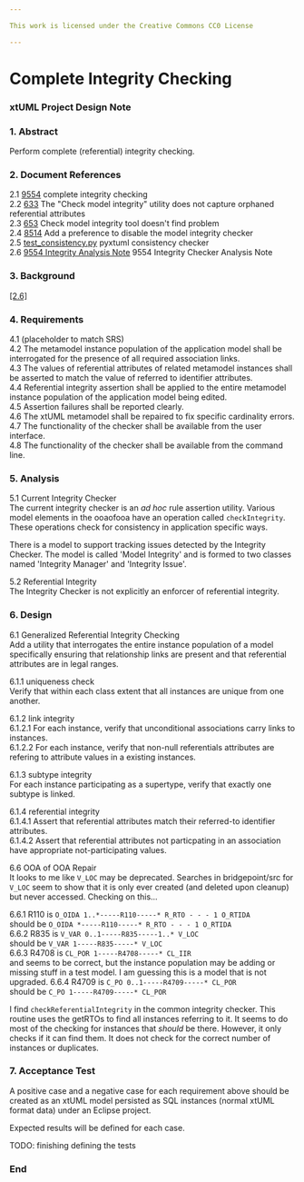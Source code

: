```yaml
---

This work is licensed under the Creative Commons CC0 License

---
```


# Complete Integrity Checking
### xtUML Project Design Note

### 1. Abstract

Perform complete (referential) integrity checking.

### 2. Document References

<a id="2.1"></a>2.1 [9554](https://support.onefact.net/issues/9554) complete integrity checking  
<a id="2.2"></a>2.2 [633](https://support.onefact.net/issues/633) The "Check model integrity" utility does not capture orphaned referential attributes  
<a id="2.3"></a>2.3 [653](https://support.onefact.net/issues/653) Check model integrity tool doesn't find problem  
<a id="2.4"></a>2.4 [8514](https://support.onefact.net/issues/8514) Add a preference to disable the model integrity checker  
<a id="2.5"></a>2.5 [test_consistency.py](https://github.com/xtuml/pyxtuml/blob/master/tests/test_xtuml/test_consistency.py) pyxtuml consistency checker  
<a id="2.6"></a>2.6 [9554 Integrity Analysis Note](https://github.com/xtuml/bridgepoint/blob/master/doc-bridgepoint/notes/9554_integrity_ant.md) 9554 Integrity Checker Analysis Note  

### 3. Background

[[2.6]](#2.6)  

### 4. Requirements

4.1 (placeholder to match SRS)  
4.2 The metamodel instance population of the application model shall be
interrogated for the presence of all required association links.  
4.3 The values of referential attributes of related metamodel instances
shall be asserted to match the value of referred to identifier attributes.  
4.4 Referential integrity assertion shall be applied to the entire
metamodel instance population of the application model being edited.  
4.5 Assertion failures shall be reported clearly.  
4.6 The xtUML metamodel shall be repaired to fix specific cardinality
errors.  
4.7 The functionality of the checker shall be available from the user
interface.  
4.8 The functionality of the checker shall be available from the command
line.  

### 5. Analysis

5.1 Current Integrity Checker  
The current integrity checker is an _ad hoc_ rule assertion utility.
Various model elements in the ooaofooa have an operation called
`checkIntegrity`.  These operations check for consistency in application
specific ways.

There is a model to support tracking issues detected by the Integrity Checker.
The model is called 'Model Integrity' and is formed to two classes named
'Integrity Manager' and 'Integrity Issue'.

5.2 Referential Integrity  
The Integrity Checker is not explicitly an enforcer of referential integrity.


### 6. Design

6.1 Generalized Referential Integrity Checking  
Add a utility that interrogates the entire instance population of a model
specifically ensuring that relationship links are present and that
referential attributes are in legal ranges.

6.1.1 uniqueness check  
Verify that within each class extent that all instances are unique from
one another.

6.1.2 link integrity  
6.1.2.1 For each instance, verify that unconditional associations carry
links to instances.  
6.1.2.2 For each instance, verify that non-null referentials attributes
are refering to attribute values in a existing instances.  

6.1.3 subtype integrity  
For each instance participating as a supertype, verify that exactly one
subtype is linked.

6.1.4 referential integrity  
6.1.4.1 Assert that referential attributes match their referred-to
identifier attributes.  
6.1.4.2 Assert that referential attributes not particpating in an
association have appropriate not-participating values.  

6.6 OOA of OOA Repair  
It looks to me like `V_LOC` may be deprecated.  Searches in bridgepoint/src
for `V_LOC` seem to show that it is only ever created (and deleted upon
cleanup) but never accessed.  Checking on this...

6.6.1 R110
is `O_OIDA 1..*-----R110-----* R_RTO - - - 1 O_RTIDA`  
should be `O_OIDA *-----R110-----* R_RTO - - - 1 O_RTIDA`  
6.6.2 R835
is `V_VAR 0..1-----R835-----1..* V_LOC`  
should be `V_VAR 1-----R835-----* V_LOC`  
6.6.3 R4708
is `CL_POR 1-----R4708-----* CL_IIR`  
and seems to be correct, but the instance population may be adding or missing stuff in a test model.  I am guessing this is a model that is not upgraded.
6.6.4 R4709
is `C_PO 0..1-----R4709-----* CL_POR`  
should be `C_PO 1-----R4709-----* CL_POR`  

I find `checkReferentialIntegrity` in the common integrity checker.
This routine uses the getRTOs to find all instances referring to it.
It seems to do most of the checking for instances that _should_ be there.
However, it only checks if it can find them.  It does not check for the correct number of instances or duplicates.


### 7. Acceptance Test

A positive case and a negative case for each requirement above should
be created as an xtUML model persisted as SQL instances (normal xtUML
format data) under an Eclipse project.

Expected results will be defined for each case.

TODO:  finishing defining the tests  

### End
